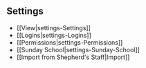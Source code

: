 ## Settings

-   [[View|settings-Settings]]
-   [[Logins|settings-Logins]]
-   [[Permissions|settings-Permissions]]
-   [[Sunday School|settings-Sunday-School]]
-   [[Import from Shepherd's Staff|Import]]
